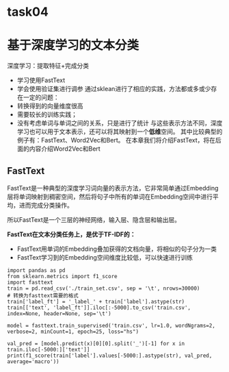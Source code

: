 # task04

# 基于深度学习的文本分类

深度学习：提取特征+完成分类

- 学习使用FastText
- 学会使用验证集进行调参 通过sklean进行了相应的实践，方法都或多或少存在一定的问题：
- 转换得到的向量维度很高
- 需要较长的训练实践；
- 没有考虑单词与单词之间的关系，只是进行了统计 与这些表示方法不同，深度学习也可以用于文本表示，还可以将其映射到一个**低维**空间。 其中比较典型的例子有：FastText、Word2Vec和Bert。 在本章我们将介绍FastText，将在后面的内容介绍Word2Vec和Bert

## FastText

FastText是一种典型的深度学习词向量的表示方法，它非常简单通过Embedding层将单词映射到稠密空间，然后将句子中所有的单词在Embedding空间中进行平均，进而完成分类操作。

所以FastText是一个三层的神经网络，输入层、隐含层和输出层。

**FastText在文本分类任务上，是优于TF-IDF的：**

- FastText用单词的Embedding叠加获得的文档向量，将相似的句子分为一类
- FastText学习到的Embedding空间维度比较低，可以快速进行训练

```
import pandas as pd
from sklearn.metrics import f1_score
import fasttext
train = pd.read_csv('./train_set.csv', sep = '\t', nrows=30000)
# 转换为fasttext需要的格式
train['label_ft'] = '_label_' + train['label'].astype(str)
train[['text', 'label_ft']].iloc[:-5000].to_csv('train.csv', index=None, header=None, sep='\t')

model = fasttext.train_supervised('train.csv', lr=1.0, wordNgrams=2, verbose=2, minCount=1, epoch=25, loss="hs")

val_pred = [model.predict(x)[0][0].split('_')[-1] for x in train.iloc[-5000:]['text']]
print(f1_score(train['label'].values[-5000:].astype(str), val_pred, average='macro'))
```